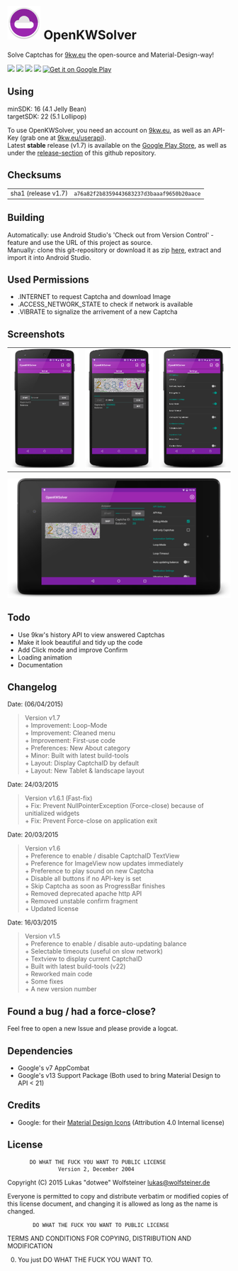 <img width="75px" height="75px" src="Icon.png" />  OpenKWSolver
=================================================================

Solve Captchas for [9kw.eu](http://www.9kw.eu/) the open-source and Material-Design-way!

<img src="http://img.shields.io/github/issues/dotWee/OpenKWSolver.svg" />
<img src="http://img.shields.io/badge/code-java-red.svg" />
<img src="http://img.shields.io/badge/license-WTFPL%2F2.0-blue.svg" />
<img src="http://img.shields.io/badge/release-1.7-lightgrey.svg" />

<a href="https://play.google.com/store/apps/details?id=de.dotwee.openkwsolver">
  <img alt="Get it on Google Play"
       src="https://developer.android.com/images/brand/en_generic_rgb_wo_45.png" />
</a>

Using
-----

minSDK: 16 (4.1 Jelly Bean)
<br>targetSDK: 22 (5.1 Lollipop)

To use OpenKWSolver, you need an account on [9kw.eu](http://www.9kw.eu/), as well as an API-Key (grab one at [9kw.eu/userapi](http://www.9kw.eu/userapi.html)).
<br>Latest **stable** release (v1.7) is available on the [Google Play Store](https://play.google.com/store/apps/details?id=de.dotwee.openkwsolver), as well as under the [release-section](https://github.com/dotWee/OpenKWSolver/releases) of this github repository.

Checksums
---------

<table>
  <tr>
    <td>sha1 (release v1.7)</td>
    <td><code>a76a82f2b8359443683237d3baaaf9650b20aace</code></td>
  </tr>
</table>

Building
--------

Automatically: use Android Studio's 'Check out from Version Control' - feature and use the URL of this project as source. <br>
Manually: clone this git-repository or download it as zip [here](https://github.com/dotwee/OpenKWSolver/archive/master.zip), extract and import it into Android Studio.

Used Permissions
----------------

+ .INTERNET to request Captcha and download Image
+ .ACCESS_NETWORK_STATE to check if network is available
+ .VIBRATE to signalize the arrivement of a new Captcha

Screenshots
-----------

<table style="border: 0px;">
    <tr>
        <td><img width="200px" src="art/ScreenshotNormal.png" /></td>
        <td><img width="200px" src="art/ScreenshotWithCaptcha.png" /></td>
        <td><img width="200px" src="art/ScreenshotSettings.png" /></td>
    </tr>
</table>

<img src="art/ScreenshotTablet.png" />

Todo
----

+ Use 9kw's history API to view answered Captchas
+ Make it look beautiful and tidy up the code
+ Add Click mode and improve Confirm
+ Loading animation
+ Documentation

Changelog
---------

Date: (06/04/2015)
> Version v1.7
<br>+ Improvement: Loop-Mode
<br>+ Improvement: Cleaned menu
<br>+ Improvement: First-use code
<br>+ Preferences: New About category
<br>+ Minor: Built with latest build-tools
<br>+ Layout: Display CaptchaID by default
<br>+ Layout: New Tablet & landscape layout

Date: 24/03/2015
> Version v1.6.1 (Fast-fix)
<br>+ Fix: Prevent NullPointerException (Force-close) because of unitialized widgets
<br>+ Fix: Prevent Force-close on application exit

Date: 20/03/2015
> Version v1.6
<br>+ Preference to enable / disable CaptchaID TextView
<br>+ Preference for ImageView now updates immediately
<br>+ Preference to play sound on new Captcha
<br>+ Disable all buttons if no API-key is set
<br>+ Skip Captcha as soon as ProgressBar finishes
<br>+ Removed deprecated apache http API
<br>+ Removed unstable confirm fragment
<br>+ Updated license

Date: 16/03/2015
> Version v1.5
<br>+ Preference to enable / disable auto-updating balance
<br>+ Selectable timeouts (useful on slow network)
<br>+ Textview to display current CaptchaID
<br>+ Built with latest build-tools (v22)
<br>+ Reworked main code
<br>+ Some fixes
<br>+ A new version number

Found a bug / had a force-close?
--------------------------------

Feel free to open a new Issue and please provide a logcat.

Dependencies
------------

+ Google's v7 AppCombat
+ Google's v13 Support Package
(Both used to bring Material Design to API < 21)

Credits
-------

+ Google: for their [Material Design Icons](https://github.com/google/material-design-icons) (Attribution 4.0 Internal license)

License
-------

           DO WHAT THE FUCK YOU WANT TO PUBLIC LICENSE
                    Version 2, December 2004

 Copyright (C) 2015 Lukas "dotwee" Wolfsteiner <lukas@wolfsteiner.de>

 Everyone is permitted to copy and distribute verbatim or modified
 copies of this license document, and changing it is allowed as long
 as the name is changed.

            DO WHAT THE FUCK YOU WANT TO PUBLIC LICENSE
   TERMS AND CONDITIONS FOR COPYING, DISTRIBUTION AND MODIFICATION

  0. You just DO WHAT THE FUCK YOU WANT TO.
